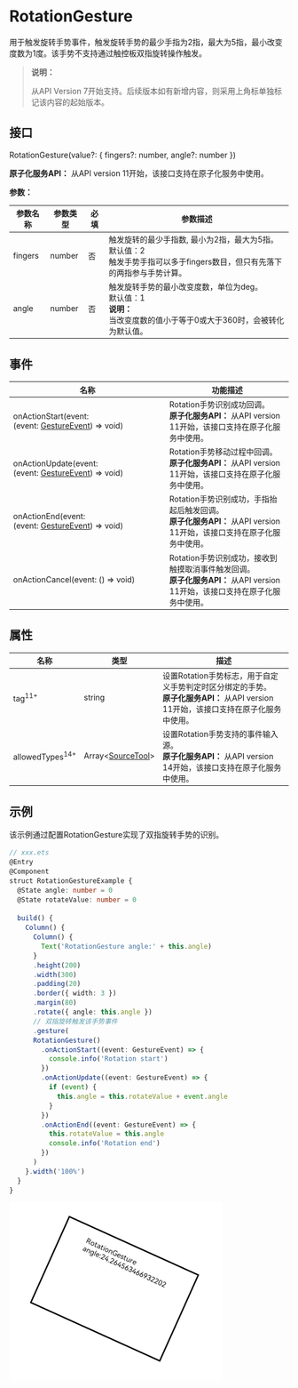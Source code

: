 # RotationGesture

用于触发旋转手势事件，触发旋转手势的最少手指为2指，最大为5指，最小改变度数为1度。该手势不支持通过触控板双指旋转操作触发。

>  **说明：**
>
>  从API Version 7开始支持。后续版本如有新增内容，则采用上角标单独标记该内容的起始版本。


## 接口

RotationGesture(value?: { fingers?: number, angle?: number })

**原子化服务API：** 从API version 11开始，该接口支持在原子化服务中使用。

**参数：**

| 参数名称 | 参数类型 | 必填 | 参数描述 |
| -------- | -------- | -------- | -------- |
| fingers | number | 否 | 触发旋转的最少手指数,&nbsp;最小为2指，最大为5指。<br/>默认值：2 <br/>触发手势手指可以多于fingers数目，但只有先落下的两指参与手势计算。|
| angle | number | 否 | 触发旋转手势的最小改变度数，单位为deg。<br/>默认值：1 <br/>**说明：** <br/>当改变度数的值小于等于0或大于360时，会被转化为默认值。|


## 事件

| 名称 | 功能描述 |
| -------- | -------- |
| onActionStart(event:(event:&nbsp;[GestureEvent](ts-gesture-settings.md#gestureevent对象说明))&nbsp;=&gt;&nbsp;void) | Rotation手势识别成功回调。 <br/>**原子化服务API：** 从API version 11开始，该接口支持在原子化服务中使用。|
| onActionUpdate(event:(event:&nbsp;[GestureEvent](ts-gesture-settings.md#gestureevent对象说明))&nbsp;=&gt;&nbsp;void) | Rotation手势移动过程中回调。 <br/>**原子化服务API：** 从API version 11开始，该接口支持在原子化服务中使用。|
| onActionEnd(event:(event:&nbsp;[GestureEvent](ts-gesture-settings.md#gestureevent对象说明))&nbsp;=&gt;&nbsp;void) | Rotation手势识别成功，手指抬起后触发回调。 <br/>**原子化服务API：** 从API version 11开始，该接口支持在原子化服务中使用。|
| onActionCancel(event:&nbsp;()&nbsp;=&gt;&nbsp;void) | Rotation手势识别成功，接收到触摸取消事件触发回调。<br/>**原子化服务API：** 从API version 11开始，该接口支持在原子化服务中使用。|

## 属性

| 名称 | 类型    |描述                                        |
| ----  | ------  | ---------------------------------------- |
| tag<sup>11+</sup>   | string  | 设置Rotation手势标志，用于自定义手势判定时区分绑定的手势。<br/>**原子化服务API：** 从API version 11开始，该接口支持在原子化服务中使用。|
| allowedTypes<sup>14+</sup> | Array\<[SourceTool](ts-gesture-settings.md#sourcetool枚举说明9)> | 设置Rotation手势支持的事件输入源。<br/>**原子化服务API：** 从API version 14开始，该接口支持在原子化服务中使用。 |

## 示例

该示例通过配置RotationGesture实现了双指旋转手势的识别。

```ts
// xxx.ets
@Entry
@Component
struct RotationGestureExample {
  @State angle: number = 0
  @State rotateValue: number = 0

  build() {
    Column() {
      Column() {
        Text('RotationGesture angle:' + this.angle)
      }
      .height(200)
      .width(300)
      .padding(20)
      .border({ width: 3 })
      .margin(80)
      .rotate({ angle: this.angle })
      // 双指旋转触发该手势事件
      .gesture(
      RotationGesture()
        .onActionStart((event: GestureEvent) => {
          console.info('Rotation start')
        })
        .onActionUpdate((event: GestureEvent) => {
          if (event) {
            this.angle = this.rotateValue + event.angle
          }
        })
        .onActionEnd((event: GestureEvent) => {
          this.rotateValue = this.angle
          console.info('Rotation end')
        })
      )
    }.width('100%')
  }
}
```

 ![zh-cn_image_0000001174264372](figures/zh-cn_image_0000001174264372.png ) 